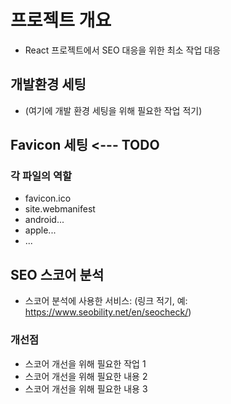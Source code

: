 # 프로젝트 개요

- React 프로젝트에서 SEO 대응을 위한 최소 작업 대응

## 개발환경 세팅

- (여기에 개발 환경 세팅을 위해 필요한 작업 적기)

## Favicon 세팅 <--- TODO

### 각 파일의 역할

- favicon.ico
- site.webmanifest
- android...
- apple...
- ...

## SEO 스코어 분석

- 스코어 분석에 사용한 서비스: (링크 적기, 예: https://www.seobility.net/en/seocheck/)

### 개선점

- 스코어 개선을 위해 필요한 작업 1
- 스코어 개선을 위해 필요한 내용 2
- 스코어 개선을 위해 필요한 내용 3
